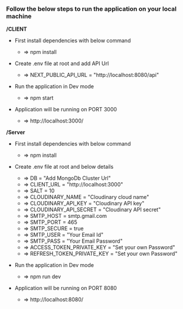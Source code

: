 ### Follow the below steps to run the application on your local machine

**/CLIENT**

- First install dependencies with below command

  - => npm install

- Create .env file at root and add API Url

  - => NEXT_PUBLIC_API_URL = "http://localhost:8080/api"

- Run the application in Dev mode

  - => npm start

- Application will be running on PORT 3000
  - => http://localhost:3000/

**/Server**

- First install dependencies with below command

  - => npm install

- Create .env file at root and below details

  - => DB = "Add MongoDb Cluster Url"
  - => CLIENT_URL = "http://localhost:3000"
  - => SALT = 10
  - => CLOUDINARY_NAME = "Cloudinary cloud name"
  - => CLOUDINARY_API_KEY = "Cloudinary API key"
  - => CLOUDINARY_API_SECRET = "Cloudinary API secret"
  - => SMTP_HOST = smtp.gmail.com
  - => SMTP_PORT = 465
  - => SMTP_SECURE = true
  - => SMTP_USER = "Your Email Id"
  - => SMTP_PASS = "Your Email Password"
  - => ACCESS_TOKEN_PRIVATE_KEY = "Set your own Password"
  - => REFRESH_TOKEN_PRIVATE_KEY = "Set your own Password"

- Run the application in Dev mode

  - => npm run dev

- Application will be running on PORT 8080
  - => http://localhost:8080/
